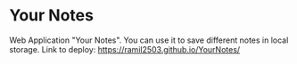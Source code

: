 # Your Notes
Web Application "Your Notes". You can use it to save different notes in local storage.
Link to deploy: https://ramil2503.github.io/YourNotes/
